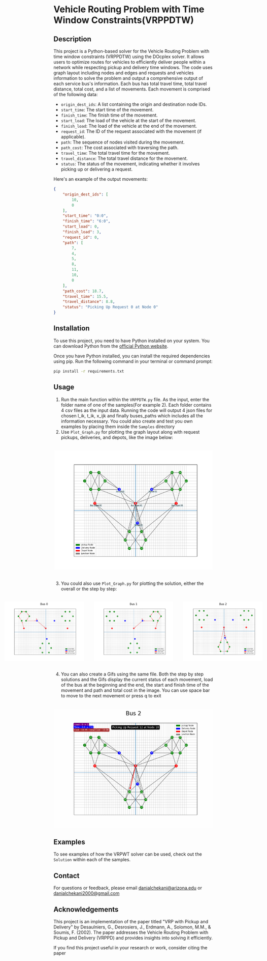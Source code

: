 # Vehicle Routing Problem with Time Window Constraints(VRPPDTW)

## Description
This project is a Python-based solver for the Vehicle Routing Problem with time window constraints (VRPPDTW) using the DOcplex solver. It allows users to optimize routes for vehicles to efficiently deliver people within a network while respecting pickup and delivery time windows.
The code uses graph layout including nodes and edges and requests and vehicles information to solve the problem and output a comprehensive output of each service bus's information. Each bus has total travel time, total travel distance, total cost, and a list of movements. Each movement is comprised of the following data:
- `origin_dest_ids`: A list containing the origin and destination node IDs.
- `start_time`: The start time of the movement.
- `finish_time`: The finish time of the movement.
- `start_load`: The load of the vehicle at the start of the movement.
- `finish_load`: The load of the vehicle at the end of the movement.
- `request_id`: The ID of the request associated with the movement (if applicable).
- `path`: The sequence of nodes visited during the movement.
- `path_cost`: The cost associated with traversing the path.
- `travel_time`: The total travel time for the movement.
- `travel_distance`: The total travel distance for the movement.
- `status`: The status of the movement, indicating whether it involves picking up or delivering a request.

Here's an example of the output movements:

```json
{
    "origin_dest_ids": [
        10,
        0
    ],
    "start_time": "0:0",
    "finish_time": "6:0",
    "start_load": 0,
    "finish_load": 3,
    "request_id": 0,
    "path": [
        7,
        4,
        5,
        8,
        11,
        10,
        0
    ],
    "path_cost": 18.7,
    "travel_time": 15.5,
    "travel_distance": 8.8,
    "status": "Picking Up Request 0 at Node 0"
}
```

## Installation

To use this project, you need to have Python installed on your system. You can download Python from the [official Python website](https://www.python.org/downloads/).

Once you have Python installed, you can install the required dependencies using pip. Run the following command in your terminal or command prompt:

```bash
pip install -r requirements.txt
```

## Usage
1. Run the main function within the `VRPPDTW.py` file. As the input, enter the folder name of one of the samples(For example 2). Each folder contains 4 csv files as the input data. Running the code will output 4 json files for chosen l_ik, t_ik, x_ijk and finally buses_paths which includes all the information necessary. You could also create and test you own examples by placing them inside the `Samples` directory
2. Use `Plot_Graph.py` for plotting the graph layout along with request pickups, deliveries, and depots, like the image below:


<div style="text-align:center;margin-top:2rem;margin-bottom:2rem">
<img src="Images/Base_Graph_3.png" alt="Base_Graph" width="500" height="auto">
</div>


3. You could also use `Plot_Graph.py` for plotting the solution, either the overall or the step by step:

<div style="align-items:center;display:flex;justify-content:center;gap:2rem;margin-top:2rem;margin-bottom:2rem">
<img src="Images/Overall_Solution1_3.png" alt="Overall_1" width="250" height="auto">
<img src="Images/Overall_Solution2_3.png" alt="Overall_2" width="250" height="auto">
<img src="Images/Overall_Solution3_3.png" alt="Overall_3" width="250" height="auto">
</div>

4. You can also create a Gifs using the same file. Both the step by step solutions and the Gifs display the current status of each movement, load of the bus at the beginning and the end, the start and finish time of the movement and path and total cost in the image.
You can use space bar to move to the next movement or press q to exit

<div style="align-items:center;display:flex;justify-content:center;gap:2rem;margin-top:2rem;margin-bottom:2rem">
<img src="Images/bus_2.gif" alt="bus2_gif" width="500" height="auto">
</div>

## Examples
To see examples of how the VRPWT solver can be used, check out the `Solution` within each of the samples.

## Contact
For questions or feedback, please email [danialchekani@arizona.edu](mailto:danialchekani@arizona.edu) or [danialchekani2000@gmail.com](danialchekani2000@gmail.com)

## Acknowledgements

This project is an implementation of the paper titled "VRP with Pickup and Delivery" by Desaulniers, G., Desrosiers, J., Erdmann, A., Solomon, M.M., & Soumis, F. (2002). The paper addresses the Vehicle Routing Problem with Pickup and Delivery (VRPPD) and provides insights into solving it efficiently.

If you find this project useful in your research or work, consider citing the paper




